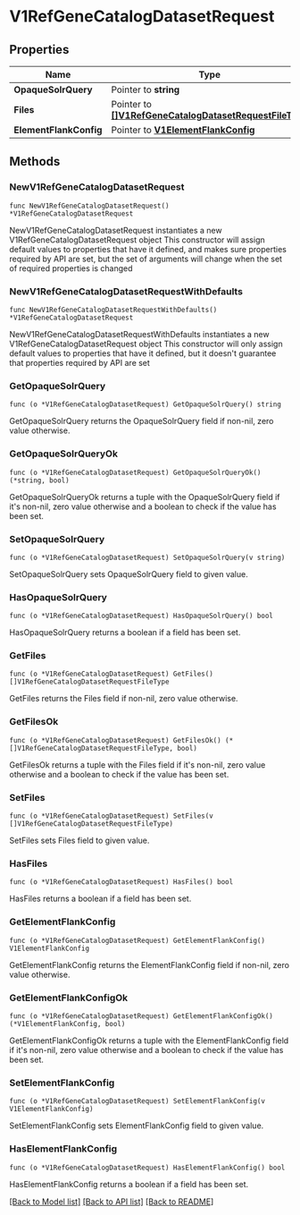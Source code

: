 # V1RefGeneCatalogDatasetRequest

## Properties

Name | Type | Description | Notes
------------ | ------------- | ------------- | -------------
**OpaqueSolrQuery** | Pointer to **string** |  | [optional] 
**Files** | Pointer to [**[]V1RefGeneCatalogDatasetRequestFileType**](V1RefGeneCatalogDatasetRequestFileType.md) |  | [optional] 
**ElementFlankConfig** | Pointer to [**V1ElementFlankConfig**](V1ElementFlankConfig.md) |  | [optional] 

## Methods

### NewV1RefGeneCatalogDatasetRequest

`func NewV1RefGeneCatalogDatasetRequest() *V1RefGeneCatalogDatasetRequest`

NewV1RefGeneCatalogDatasetRequest instantiates a new V1RefGeneCatalogDatasetRequest object
This constructor will assign default values to properties that have it defined,
and makes sure properties required by API are set, but the set of arguments
will change when the set of required properties is changed

### NewV1RefGeneCatalogDatasetRequestWithDefaults

`func NewV1RefGeneCatalogDatasetRequestWithDefaults() *V1RefGeneCatalogDatasetRequest`

NewV1RefGeneCatalogDatasetRequestWithDefaults instantiates a new V1RefGeneCatalogDatasetRequest object
This constructor will only assign default values to properties that have it defined,
but it doesn't guarantee that properties required by API are set

### GetOpaqueSolrQuery

`func (o *V1RefGeneCatalogDatasetRequest) GetOpaqueSolrQuery() string`

GetOpaqueSolrQuery returns the OpaqueSolrQuery field if non-nil, zero value otherwise.

### GetOpaqueSolrQueryOk

`func (o *V1RefGeneCatalogDatasetRequest) GetOpaqueSolrQueryOk() (*string, bool)`

GetOpaqueSolrQueryOk returns a tuple with the OpaqueSolrQuery field if it's non-nil, zero value otherwise
and a boolean to check if the value has been set.

### SetOpaqueSolrQuery

`func (o *V1RefGeneCatalogDatasetRequest) SetOpaqueSolrQuery(v string)`

SetOpaqueSolrQuery sets OpaqueSolrQuery field to given value.

### HasOpaqueSolrQuery

`func (o *V1RefGeneCatalogDatasetRequest) HasOpaqueSolrQuery() bool`

HasOpaqueSolrQuery returns a boolean if a field has been set.

### GetFiles

`func (o *V1RefGeneCatalogDatasetRequest) GetFiles() []V1RefGeneCatalogDatasetRequestFileType`

GetFiles returns the Files field if non-nil, zero value otherwise.

### GetFilesOk

`func (o *V1RefGeneCatalogDatasetRequest) GetFilesOk() (*[]V1RefGeneCatalogDatasetRequestFileType, bool)`

GetFilesOk returns a tuple with the Files field if it's non-nil, zero value otherwise
and a boolean to check if the value has been set.

### SetFiles

`func (o *V1RefGeneCatalogDatasetRequest) SetFiles(v []V1RefGeneCatalogDatasetRequestFileType)`

SetFiles sets Files field to given value.

### HasFiles

`func (o *V1RefGeneCatalogDatasetRequest) HasFiles() bool`

HasFiles returns a boolean if a field has been set.

### GetElementFlankConfig

`func (o *V1RefGeneCatalogDatasetRequest) GetElementFlankConfig() V1ElementFlankConfig`

GetElementFlankConfig returns the ElementFlankConfig field if non-nil, zero value otherwise.

### GetElementFlankConfigOk

`func (o *V1RefGeneCatalogDatasetRequest) GetElementFlankConfigOk() (*V1ElementFlankConfig, bool)`

GetElementFlankConfigOk returns a tuple with the ElementFlankConfig field if it's non-nil, zero value otherwise
and a boolean to check if the value has been set.

### SetElementFlankConfig

`func (o *V1RefGeneCatalogDatasetRequest) SetElementFlankConfig(v V1ElementFlankConfig)`

SetElementFlankConfig sets ElementFlankConfig field to given value.

### HasElementFlankConfig

`func (o *V1RefGeneCatalogDatasetRequest) HasElementFlankConfig() bool`

HasElementFlankConfig returns a boolean if a field has been set.


[[Back to Model list]](../README.md#documentation-for-models) [[Back to API list]](../README.md#documentation-for-api-endpoints) [[Back to README]](../README.md)



